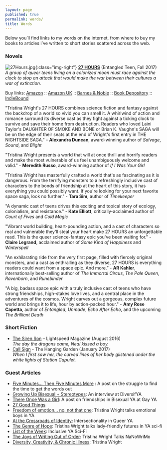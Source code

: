 ```yaml
---
layout: page
published: true
permalink: words/
title: Words
---
```


Below you’ll find links to my words on the internet, from where to buy my books to articles I’ve written to short stories scattered across the web.

### Novels
![27Hours.jpg]({{site.baseurl}}/media/27Hours.jpg){:class="img-right"} **[27 HOURS](https://www.goodreads.com/book/show/28526192-27-hours)** (Entangled Teen, Fall 2017)  
_A group of queer teens living on a colonized moon must race against the clock to stop an attack that would make the war between their cultures a war of extinction._  
  
Buy links: [Amazon](https://www.amazon.com/dp/1633758206/ref=sr_1_1?s=books&ie=UTF8&qid=1481850992&sr=1-1) :: [Amazon UK](https://www.amazon.co.uk/Hours-Nightside-Saga-Tristina-Wright/dp/1633758206/ref=sr_1_1?ie=UTF8&qid=1489682127&sr=8-1&keywords=27+hours) :: [Barnes & Noble](http://www.barnesandnoble.com/w/27-hours-tristina-wright/1125323416?ean=9781633758209) :: [Book Depository](https://www.bookdepository.com/27-Hours-Tristin-Wright/9781633758209) :: [IndieBound](http://www.indiebound.org/book/9781633758209)  
  
"Tristina Wright's 27 HOURS combines science fiction and fantasy against the backdrop of a world so vivid you can smell it. A whirlwind of action and romance surround its diverse cast as they fight against a ticking clock to survive and save their home from destruction. Readers who loved Laini Taylor's DAUGHTER OF SMOKE AND BONE or Brian K. Vaughn's SAGA will be on the edge of their seats at the end of Wright's first entry in THE NIGHTSIDE SAGA." - **Alexandra Duncan**, award-winning author of _Salvage_, _Sound_, and _Blight_  
  
"Tristina Wright presents a world that will at once thrill and horrify readers and make the most vulnerable of us feel unambiguously welcome and valid." - **Meredith Russo**, award-winning author of _If I Was Your Girl_  
  
"Tristina Wright has masterfully crafted a world that's as fascinating as it is dangerous. From the terrifying monsters to a refreshingly inclusive cast of characters to the bonds of friendship at the heart of this story, it has everything you could possibly want. If you're looking for your next favorite space saga, look no further." - **Tara Sim**, author of _Timekeeper_  
  
"A dynamic cast of teens drives this exciting and topical story of ecology, colonialism, and resistance." - **Kate Elliott**, critically-acclaimed author of _Court of Fives_ and _Cold Magic_  
  
"Vibrant world building, heart-pounding action, and a cast of characters so real and vulnerable they'll steal your heart make 27 HOURS an unforgettable read. This is the queer science-fantasy epic you've been waiting for." - **Claire Legrand**, acclaimed author of _Some Kind of Happiness_ and _Winterspell_  
  
"An exhilarating ride from the very first page, filled with fiercely original monsters, and a cast as enthralling as they diverse, 27 HOURS is everything readers could want from a space epic. And more.” - **AR Kahler**, internationally best-selling author of _The Immortal Circus_, _The Pale Queen_, _Ravenborn_, and _Runebinder_  
  
"A big, badass space epic with a truly inclusive cast of teens who have strong friendships, high-stakes love lives, and a central place in the adventures of the cosmos. Wright carves out a gorgeous, complex future world and brings it to life, hour by action-packed hour." - **Amy Rose Capetta**, author of _Entangled_, _Unmade_, _Echo After Echo_, and the upcoming _The Brilliant Death_


### Short Fiction
- [The Siren Son](http://www.lightspeedmagazine.com/fiction/the-siren-son/) – Lightspeed Magazine (August 2016)   
_The day the dragons came, Neal kissed a boy._  
- [Call Sign](http://hanginggardenstories.tumblr.com/post/156578343920/call-sign-by-tristina-wright-when-i-first-saw-her) - The Hanging Garden (January 2017)  
_When I first saw her, the curved lines of her body glistened under the white lights of Station Capulet._


### Guest Articles
- [Five Minutes... Then Five Minutes More](http://www.yabuccaneers.com/blog/2016/6/9/endurance-five-minutes-then-five-minutes-more) : A post on the struggle to find the time to get the words out
- [Growing Up Bisexual + Stereotypes](http://www.diversifya.com/diversifya/diversifya-tristina-wright/): An interview at DiversifYA
- [There Once Was a Girl](http://www.gayya.org/?p=3083): A post on friendships in Bisexual YA at Gay YA
- [27 Good Things](http://27goodthings.com/2015/10/12/tristina-wright-author/)  
- [Freedom of emotion… no, not that one](http://www.yainterrobang.com/tristina-wright-emotional-boys-ya/): Tristina Wright talks emotional boys in YA  
- [At the Crossroads of Identity](http://www.gayya.org/?p=3984): Intersectionality in Queer YA  
- [The Genre of Hope](http://www.yainterrobang.com/starship-ladies-inclusive-scifi/): Tristina Wright talks lady-friendly futures in YA sci-fi  
- [List of the Week](http://www.yainterrobang.com/inclusive-ya-sci-fi-list/): Inclusive YA Sci-Fi  
- [The Joys of Writing Out of Order](http://www.yainterrobang.com/writing-out-of-order-nanowrimo-2016/): Tristina Wright Talks NaNoWriMo  
- [Diversity, Creativity, & Chronic Illness](http://bloggingonward.com/creativity-chronic-illness-tristina-wright/): Tristina Wright
